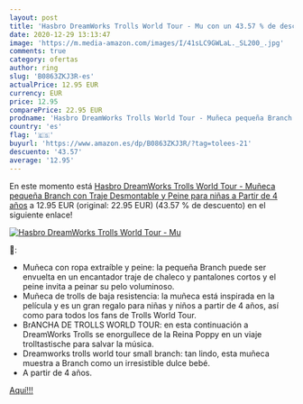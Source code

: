 ```yaml
---
layout: post
title: 'Hasbro DreamWorks Trolls World Tour - Mu con un 43.57 % de descuento'
date: 2020-12-29 13:13:47
image: 'https://m.media-amazon.com/images/I/41sLC9GWLaL._SL200_.jpg'
comments: true
category: ofertas
author: ring
slug: 'B0863ZKJ3R-es'
actualPrice: 12.95 EUR
currency: EUR
price: 12.95
comparePrice: 22.95 EUR
prodname: 'Hasbro DreamWorks Trolls World Tour - Muñeca pequeña Branch con Traje Desmontable y Peine para niñas a Partir de 4 años'
country: 'es'
flag: '🇪🇸'
buyurl: 'https://www.amazon.es/dp/B0863ZKJ3R/?tag=tolees-21'
descuento: '43.57'
average: '12.95'
---
```


En este momento está [Hasbro DreamWorks Trolls World Tour - Muñeca pequeña Branch con Traje Desmontable y Peine para niñas a Partir de 4 años](https://www.amazon.es/dp/B0863ZKJ3R/?tag=tolees-21) a 12.95 EUR (original: 22.95 EUR) (43.57 %  de descuento) en el siguiente enlace!

[![Hasbro DreamWorks Trolls World Tour - Mu](https://m.media-amazon.com/images/I/41sLC9GWLaL._SL200_.jpg)](https://www.amazon.es/dp/B0863ZKJ3R/?tag=tolees-21)

🔎:

- Muñeca con ropa extraíble y peine: la pequeña Branch puede ser envuelta en un encantador traje de chaleco y pantalones cortos y el peine invita a peinar su pelo voluminoso.
- Muñeca de trolls de baja resistencia: la muñeca está inspirada en la película y es un gran regalo para niñas y niños a partir de 4 años, así como para todos los fans de Trolls World Tour.
- BrANCHA DE TROLLS WORLD TOUR: en esta continuación a DreamWorks Trolls se enorgullece de la Reina Poppy en un viaje trolltastische para salvar la música.
- Dreamworks trolls world tour small branch: tan lindo, esta muñeca muestra a Branch como un irresistible dulce bebé.
- A partir de 4 años.

[Aquí!!!](https://www.amazon.es/dp/B0863ZKJ3R/?tag=tolees-21)
